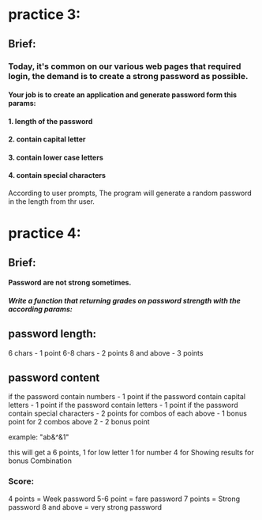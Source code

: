 # practice 3:

## Brief: 

### Today, it's common on our various web pages that required login,  the demand is to create a strong password as possible.

#### Your job is to create an application and generate password form this params:

#### 1. length  of the password
#### 2. contain capital letter
#### 3. contain lower case letters
#### 4. contain special characters 

According to user prompts, The program will generate a random password in the length from thr user.


# practice 4:

## Brief: 

#### Password are not strong sometimes.
##### Write a function that returning grades on password strength with the according params:

## password length:
6 chars - 1 point
6-8 chars - 2 points
8 and above - 3 points

## password content
if the password contain numbers - 1 point
if the password contain capital letters - 1 point
if the password contain letters - 1 point
if the password contain special characters - 2 points
for combos of each above - 1 bonus point 
for 2 combos above 2 - 2 bonus point 

example:
"ab&^&1"

this will get a 6 points,
1 for low letter
1 for number
4 for Showing results for bonus Combination

### Score:
4 points = Week password
5-6 point = fare password
7 points = Strong password
8 and above = very strong password






